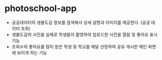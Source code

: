 # photoschool-app

- 공공데이터의 생물도감 정보를 검색해서 상세 설명과 이미지를 제공한다. (공공 데이터 조회)
- 생물도감의 사진을 실제로 학생들이 촬영하여 업로드한 사진을 열람 및 좋아요 표시 기능
- 조회수와 좋아요를 많이 받은 학생 및 학교를 매달 선정하여 공유 게시판 메인 화면에 보이게 하는 기능 

